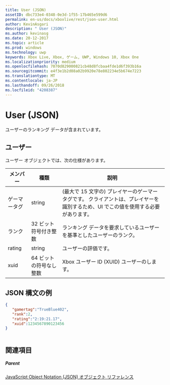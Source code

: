 ```yaml
---
title: User (JSON)
assetID: dbc733e4-0348-0e3d-1f55-17b465e599d6
permalink: en-us/docs/xboxlive/rest/json-user.html
author: KevinAsgari
description: " User (JSON)"
ms.author: kevinasg
ms.date: 20-12-2017
ms.topic: article
ms.prod: windows
ms.technology: uwp
keywords: Xbox Live, Xbox, ゲーム, UWP, Windows 10, Xbox One
ms.localizationpriority: medium
ms.openlocfilehash: 7070d829000821cb48d8fcbaa4fde1d6f393b16a
ms.sourcegitcommit: e4f3e1b2d08a02b9920e78e802234e5b674e7223
ms.translationtype: MT
ms.contentlocale: ja-JP
ms.lasthandoff: 09/26/2018
ms.locfileid: "4208387"
---
```

# <a name="user-json"></a>User (JSON)
ユーザーのランキング データが含まれています。 
<a id="ID4EN"></a>

 
## <a name="user"></a>ユーザー
 
ユーザー オブジェクトでは、次の仕様があります。
 
| メンバー| 種類| 説明| 
| --- | --- | --- | 
| ゲーマータグ| string| (最大で 15 文字の) プレイヤーのゲーマータグです。 クライアントは、プレイヤーを識別するため、UI でこの値を使用する必要があります。| 
| ランク| 32 ビット符号付き整数| ランキング データを要求しているユーザーを基準としたユーザーのランク。| 
| rating| string| ユーザーの評価です。| 
| xuid| 64 ビットの符号なし整数| Xbox ユーザー ID (XUID) ユーザーのします。| 
  
<a id="ID4EMC"></a>

 
## <a name="sample-json-syntax"></a>JSON 構文の例
 

```json
{ 
   "gamertag":"TrueBlue402",
   "rank":2,
   "rating":"2:19:21.17",
   "xuid":1234567890123456 
}
    
```

  
<a id="ID4EVC"></a>

 
## <a name="see-also"></a>関連項目
 
<a id="ID4EXC"></a>

 
##### <a name="parent"></a>Parent 

[JavaScript Object Notation (JSON) オブジェクト リファレンス](atoc-xboxlivews-reference-json.md)

   